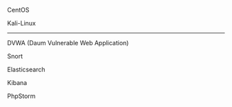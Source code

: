 CentOS

Kali-Linux

---

DVWA (Daum Vulnerable Web Application)

Snort

Elasticsearch

Kibana

PhpStorm